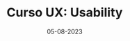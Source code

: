 ---
date: 05-08-2023
title: 'Curso UX: Usability'
url: 'https://cursos.alura.com.br/user/viniciusgabriel/course/next-js-tour-next-js/certificate'
resume: 'UX Usability: Facilite a vida do seu usuário no mobile'
tags:
    -   Mobile
    -   UX
    -   UI
    -   Front-End
    -   Alura
---